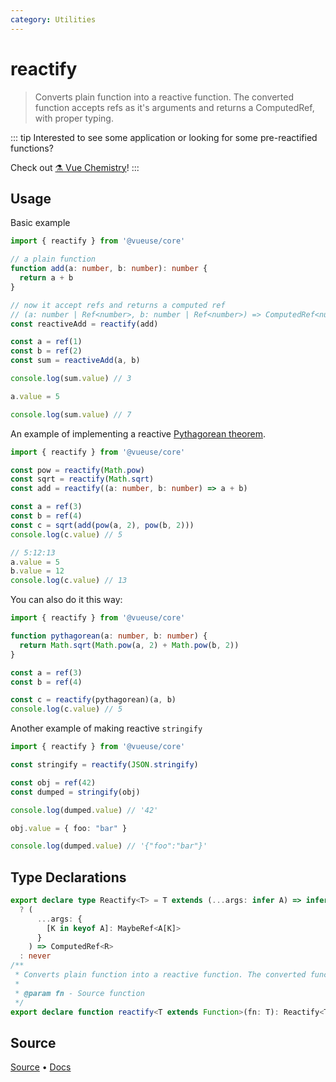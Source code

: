 ```yaml
---
category: Utilities
---
```


<!--DEMO_STARTS--><!--DEMO_ENDS-->

<!--HEAD_STARTS--><!--HEAD_ENDS-->

# reactify

> Converts plain function into a reactive function. The converted function accepts refs as it's arguments and returns a ComputedRef, with proper typing.

::: tip
Interested to see some application or looking for some pre-reactified functions? 

Check out [⚗️ Vue Chemistry](https://github.com/antfu/vue-chemistry)!
:::

## Usage

Basic example

```ts
import { reactify } from '@vueuse/core'

// a plain function
function add(a: number, b: number): number {
  return a + b
}

// now it accept refs and returns a computed ref
// (a: number | Ref<number>, b: number | Ref<number>) => ComputedRef<number>
const reactiveAdd = reactify(add)

const a = ref(1)
const b = ref(2)
const sum = reactiveAdd(a, b)

console.log(sum.value) // 3

a.value = 5

console.log(sum.value) // 7
```

An example of implementing a reactive [Pythagorean theorem](https://en.wikipedia.org/wiki/Pythagorean_theorem).

```ts
import { reactify } from '@vueuse/core'

const pow = reactify(Math.pow)
const sqrt = reactify(Math.sqrt)
const add = reactify((a: number, b: number) => a + b)

const a = ref(3)
const b = ref(4)
const c = sqrt(add(pow(a, 2), pow(b, 2)))
console.log(c.value) // 5

// 5:12:13
a.value = 5
b.value = 12
console.log(c.value) // 13
```

You can also do it this way:

```ts
import { reactify } from '@vueuse/core'

function pythagorean(a: number, b: number) {
  return Math.sqrt(Math.pow(a, 2) + Math.pow(b, 2))
}

const a = ref(3)
const b = ref(4)

const c = reactify(pythagorean)(a, b)
console.log(c.value) // 5
```

Another example of making reactive `stringify`

```ts
import { reactify } from '@vueuse/core'

const stringify = reactify(JSON.stringify)

const obj = ref(42)
const dumped = stringify(obj)

console.log(dumped.value) // '42'

obj.value = { foo: "bar" }

console.log(dumped.value) // '{"foo":"bar"}'
```

<!--FOOTER_STARTS-->
## Type Declarations

```typescript
export declare type Reactify<T> = T extends (...args: infer A) => infer R
  ? (
      ...args: {
        [K in keyof A]: MaybeRef<A[K]>
      }
    ) => ComputedRef<R>
  : never
/**
 * Converts plain function into a reactive function. The converted function accepts refs as it's arguments and returns a ComputedRef, with proper typing.
 *
 * @param fn - Source function
 */
export declare function reactify<T extends Function>(fn: T): Reactify<T>
```

## Source

[Source](https://github.com/antfu/vueuse/blob/master/packages/shared/reactify/index.ts) • [Docs](https://github.com/antfu/vueuse/blob/master/packages/shared/reactify/index.md)


<!--FOOTER_ENDS-->
